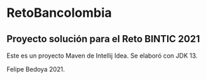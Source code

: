 # RetoBancolombia

## Proyecto solución para el Reto BINTIC 2021

Este es un proyecto Maven de Intellij Idea. Se elaboró con JDK 13.

Felipe Bedoya 2021.